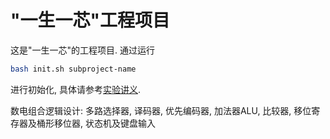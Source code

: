 # "一生一芯"工程项目

这是"一生一芯"的工程项目. 通过运行
```bash
bash init.sh subproject-name
```
进行初始化, 具体请参考[实验讲义][lecture note].

[lecture note]: https://ysyx.oscc.cc/docs/


数电组合逻辑设计: 多路选择器, 译码器, 优先编码器, 加法器ALU, 比较器, 移位寄存器及桶形移位器, 状态机及键盘输入